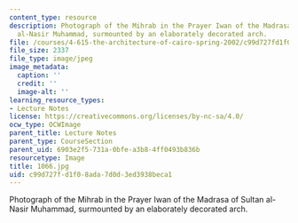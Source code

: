 ```yaml
---
content_type: resource
description: Photograph of the Mihrab in the Prayer Iwan of the Madrasa of Sultan
  al-Nasir Muhammad, surmounted by an elaborately decorated arch.
file: /courses/4-615-the-architecture-of-cairo-spring-2002/c99d727fd1f08ada7d0d3ed3938beca1_1066.jpg
file_size: 2337
file_type: image/jpeg
image_metadata:
  caption: ''
  credit: ''
  image-alt: ''
learning_resource_types:
- Lecture Notes
license: https://creativecommons.org/licenses/by-nc-sa/4.0/
ocw_type: OCWImage
parent_title: Lecture Notes
parent_type: CourseSection
parent_uid: 6903e2f5-731a-0bfe-a3b8-4ff0493b836b
resourcetype: Image
title: 1066.jpg
uid: c99d727f-d1f0-8ada-7d0d-3ed3938beca1
---
```

Photograph of the Mihrab in the Prayer Iwan of the Madrasa of Sultan al-Nasir Muhammad, surmounted by an elaborately decorated arch.